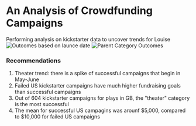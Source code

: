 # An Analysis of Crowdfunding Campaigns
Performing analysis on kickstarter data to uncover trends for Louise
![Outcomes based on launce date](path/to/Outcomes_based_on_launch_date.png)
![Parent Category Outcomes](Parent_Category_Outcomes.png)
### Recommendations
1. Theater trend: there is a spike of successful campaigns that begin in May-June
2. Failed US kickstarter campaigns have much higher fundraising goals than successful campaigns
3. Out of 604 kickstarter campaigns for plays in GB, the "theater" category is the most successful
4. The mean for successful US campagins was arounf $5,000, compared to $10,000 for failed US campaigns 
